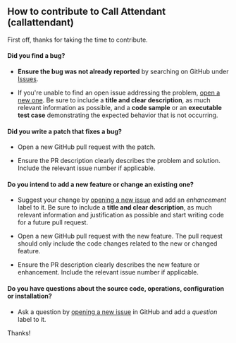 ## How to contribute to Call Attendant (callattendant)

First off, thanks for taking the time to contribute.

#### **Did you find a bug?**

* **Ensure the bug was not already reported** by searching on GitHub under [Issues](https://github.com/thess/callattendant/issues).

* If you're unable to find an open issue addressing the problem, [open a new one](https://github.com/thess/callattendant/issues/new). Be sure to include a **title and clear description**, as much relevant information as possible, and a **code sample** or an **executable test case** demonstrating the expected behavior that is not occurring.

#### **Did you write a patch that fixes a bug?**

* Open a new GitHub pull request with the patch.

* Ensure the PR description clearly describes the problem and solution. Include the relevant issue number if applicable.

#### **Do you intend to add a new feature or change an existing one?**

* Suggest your change by [opening a new issue](https://github.com/thess/callattendant/issues/new) and add an _enhancement_ label to it. Be sure to include a **title and clear description**, as much relevant information and justification as possible and start writing code for a future pull request.

* Open a new GitHub pull request with the new feature. The pull request should only include the code changes related to the new or changed feature.

* Ensure the PR description clearly describes the new feature or enhancement. Include the relevant issue number if applicable.

#### **Do you have questions about the source code, operations, configuration or installation?**

* Ask a question by [opening a new issue](https://github.com/thess/callattendant/issues/new) in GitHub and add a _question_ label to it.

Thanks!
